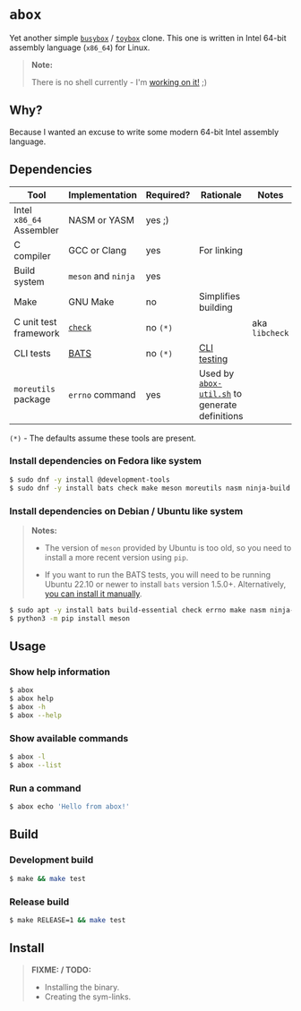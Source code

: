 # `abox`

Yet another simple [`busybox`](https://www.busybox.net) /
[`toybox`](https://landley.net/toybox) clone. This one is written in
Intel 64-bit assembly language (`x86_64`) for Linux.

> **Note:**
>
> There is no shell currently - I'm [working on it!](https://github.com/jamesodhunt/abox/issues/1) ;)

## Why?

Because I wanted an excuse to write some modern 64-bit Intel assembly
language.

## Dependencies

| Tool | Implementation | Required? | Rationale | Notes |
|-|-|-|-|-|
| Intel `x86_64` Assembler | NASM or YASM | yes ;) | | |
| C compiler | GCC or Clang | yes | For linking | |
| Build system | `meson` and `ninja` | yes | | |
| Make | GNU Make | no | Simplifies building | |
| C unit test framework | [`check`](https://github.com/libcheck/check) | no `(*)` | | aka `libcheck` |
| CLI tests | [BATS](https://github.com/bats-core/bats-core) | no `(*)` | [CLI testing](bats) | |
| `moreutils` package | `errno` command | yes | Used by [`abox-util.sh`](scripts/abox-util.sh) to generate definitions | |

`(*)` - The defaults assume these tools are present.

### Install dependencies on Fedora like system

```bash
$ sudo dnf -y install @development-tools
$ sudo dnf -y install bats check make meson moreutils nasm ninja-build yasm
```

### Install dependencies on Debian / Ubuntu like system

> **Notes:**
>
> - The version of `meson` provided by Ubuntu is too old,
>   so you need to install a more recent version using `pip`.
>
> - If you want to run the BATS tests, you will need to be running
>   Ubuntu 22.10 or newer to install `bats` version 1.5.0+.
>   Alternatively, [you can install it manually](https://github.com/bats-core/bats-core).

```bash
$ sudo apt -y install bats build-essential check errno make nasm ninja-build python3-pip yasm
$ python3 -m pip install meson
```

## Usage

### Show help information

```bash
$ abox
$ abox help
$ abox -h
$ abox --help
```

### Show available commands

```bash
$ abox -l
$ abox --list
```

### Run a command

```bash
$ abox echo 'Hello from abox!'
```

## Build

### Development build

```bash
$ make && make test
```

### Release build

```bash
$ make RELEASE=1 && make test
```

## Install

> **FIXME: / TODO:**
>
> - Installing the binary.
> - Creating the sym-links.
